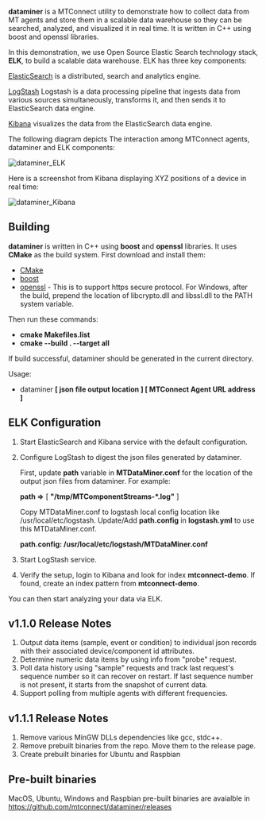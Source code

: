 
**dataminer** is a MTConnect utility to demonstrate how to collect data from MT agents and store them in a scalable data warehouse so they can be searched, analyzed, and visualized it in real time. It is written in C++ using boost and openssl libraries. 

In this demonstration, we use Open Source Elastic Search technology stack, **ELK**, to build a scalable data warehouse. ELK has three key components: 

[ElasticSearch](https://www.elastic.co/products/elasticsearch) is a distributed, search and analytics engine.

[LogStash](https://www.elastic.co/products/logstash) Logstash is a data processing pipeline that ingests data from various sources simultaneously, transforms it, and then sends it to ElasticSearch data engine.

[Kibana](https://www.elastic.co/products/kibana) visualizes the data from the ElasticSearch data engine. 

The following diagram depicts The interaction among MTConnect agents, dataminer and ELK components:

![dataminer_ELK](https://user-images.githubusercontent.com/34289248/61575977-5b90c800-aa88-11e9-8f52-06bd5d01215d.png)

Here is a screenshot from Kibana displaying XYZ positions of a device in real time:

![dataminer_Kibana](https://user-images.githubusercontent.com/34289248/61575981-6c413e00-aa88-11e9-8cc7-4c40bc06df43.png)


Building
-------

**dataminer** is written in C++ using **boost** and **openssl** libraries. It uses **CMake** as the build system. First download and install them:

- [CMake](https://cmake.org)
- [boost](https://www.boost.org)
- [openssl](https://www.openssl.org) - This is to support https secure protocol. For Windows, after the build, prepend the location of libcrypto.dll and libssl.dll to the PATH system variable.

Then run these commands:

- **cmake Makefiles.list**
- **cmake --build . --target all**

If build successful, dataminer should be generated in the current directory.

Usage:

- dataminer **[ json file output location ] [ MTConnect Agent URL address ]**

ELK Configuration
-------

1. Start ElasticSearch and Kibana service with the default configuration. 

2. Configure LogStash to digest the json files generated by dataminer. 

    First, update **path** variable in **MTDataMiner.conf** for the location of the output json files from dataminer. For example:

    **path =>** [ **"/tmp/MTComponentStreams-*.log"** ]

    Copy MTDataMiner.conf to logstash local config location like /usr/local/etc/logstash. Update/Add **path.config** in **logstash.yml** to use this MTDataMiner.conf.

    **path.config: /usr/local/etc/logstash/MTDataMiner.conf**

3. Start LogStash service.

4. Verify the setup, login to Kibana and look for index **mtconnect-demo**. If found, create an index pattern from **mtconnect-demo**. 

You can then start analyzing your data via ELK.

v1.1.0 Release Notes
-------
1. Output data items (sample, event or condition) to individual json records with their associated device/component id attributes.
2. Determine numeric data items by using info from "probe" request.
3. Poll data history using "sample" requests and track last request's sequence number so it can recover on restart. If last sequence number is not present, it starts from the snapshot of current data.
4. Support polling from multiple agents with different frequencies. 

v1.1.1 Release Notes
-------
1. Remove various MinGW DLLs dependencies like gcc, stdc++.
2. Remove prebuilt binaries from the repo. Move them to the release page.
3. Create prebuilt binaries for Ubuntu and Raspbian

Pre-built binaries
-------

MacOS, Ubuntu, Windows and Raspbian pre-built binaries are avaialble in 
https://github.com/mtconnect/dataminer/releases
